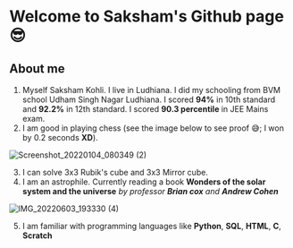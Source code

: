 # Welcome to Saksham's Github page 😎
## About me
1. Myself Saksham Kohli. I live in Ludhiana. I did my schooling from BVM school Udham Singh Nagar Ludhiana. I scored **94%** in 10th standard and **92.2%** in 12th standard. I scored **90.3 percentile** in JEE Mains exam.
2. I am good in playing chess (see the image below to see proof 😅; I won by 0.2 seconds **XD**).

![Screenshot_20220104_080349 (2)](https://user-images.githubusercontent.com/98526440/171915189-79027510-ada4-414f-9e41-29af13aff19e.jpg)

3. I can solve 3x3 Rubik's cube and 3x3 Mirror cube.
4. I am an astrophile. Currently reading a book **Wonders of the solar system and the universe** *by professor **Brian cox** and **Andrew Cohen***

![IMG_20220603_193330 (4)](https://user-images.githubusercontent.com/98526440/171915413-445b7bba-7ad8-44b7-b2df-613970eb4c9a.jpg)

5. I am familiar with programming languages like **Python**, **SQL**, **HTML**, **C**, **Scratch**
